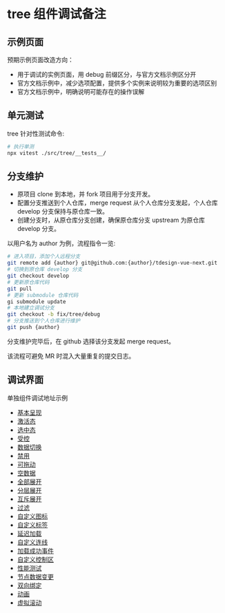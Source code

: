 # tree 组件调试备注

## 示例页面

预期示例页面改造方向：

- 用于调试的实例页面，用 debug 前缀区分，与官方文档示例区分开
- 官方文档示例中，减少选项配置，提供多个实例来说明较为重要的选项区别
- 官方文档示例中，明确说明可能存在的操作误解

## 单元测试

tree 针对性测试命令:

```bash
# 执行单测
npx vitest ./src/tree/__tests__/
```

## 分支维护

- 原项目 clone 到本地，并 fork 项目用于分支开发。
- 配置分支推送到个人仓库，merge request 从个人仓库分支发起，个人仓库 develop 分支保持与原仓库一致。
- 创建分支时，从原仓库分支创建，确保原仓库分支 upstream 为原仓库 develop 分支。

以用户名为 author 为例，流程指令一览:

```bash
# 进入项目，添加个人远程分支
git remote add {author} git@github.com:{author}/tdesign-vue-next.git
# 切换到原仓库 develop 分支
git checkout develop
# 更新原仓库代码
git pull
# 更新 submodule 仓库代码
gi submodule update
# 本地建立调试分支
git checkout -b fix/tree/debug
# 分支推送到个人仓库进行维护
git push {author}
```

分支维护完毕后，在 github 选择该分支发起 merge request。

该流程可避免 MR 时混入大量重复的提交日志。

## 调试界面

单独组件调试地址示例

- [基本呈现](http://localhost:16000/vue/demos/tree/base)
- [激活态](http://localhost:16000/vue/demos/tree/activable)
- [选中态](http://localhost:16000/vue/demos/tree/checkable)
- [受控](http://localhost:16000/vue/demos/tree/controlled)
- [数据切换](http://localhost:16000/vue/demos/tree/data)
- [禁用](http://localhost:16000/vue/demos/tree/disabled)
- [可拖动](http://localhost:16000/vue/demos/tree/draggable)
- [空数据](http://localhost:16000/vue/demos/tree/empty)
- [全部展开](http://localhost:16000/vue/demos/tree/expand-all)
- [分层展开](http://localhost:16000/vue/demos/tree/expand-level)
- [互斥展开](http://localhost:16000/vue/demos/tree/expand-mutex)
- [过滤](http://localhost:16000/vue/demos/tree/filter)
- [自定义图标](http://localhost:16000/vue/demos/tree/icon)
- [自定义标签](http://localhost:16000/vue/demos/tree/label)
- [延迟加载](http://localhost:16000/vue/demos/tree/lazy)
- [自定义连线](http://localhost:16000/vue/demos/tree/line)
- [加载成功事件](http://localhost:16000/vue/demos/tree/load)
- [自定义控制区](http://localhost:16000/vue/demos/tree/operations)
- [性能测试](http://localhost:16000/vue/demos/tree/performance)
- [节点数据变更](http://localhost:16000/vue/demos/tree/state)
- [双向绑定](http://localhost:16000/vue/demos/tree/sync)
- [动画](http://localhost:16000/vue/demos/tree/transition)
- [虚拟滚动](http://localhost:16000/vue/demos/tree/vscroll)
